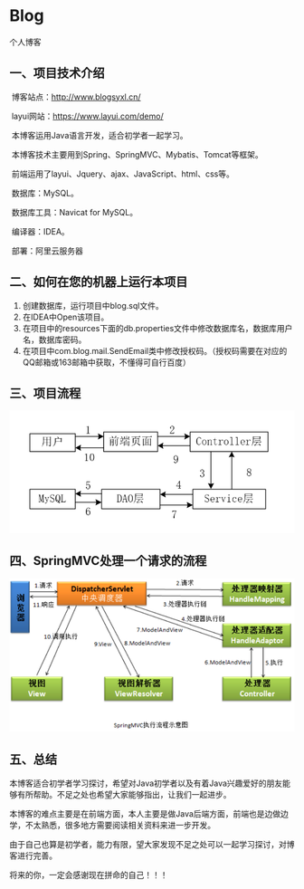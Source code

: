 # Blog
个人博客
## 一、项目技术介绍

​	博客站点：http://www.blogsyxl.cn/

​	layui网站：https://www.layui.com/demo/

​	本博客运用Java语言开发，适合初学者一起学习。

​	本博客技术主要用到Spring、SpringMVC、Mybatis、Tomcat等框架。

​	前端运用了layui、Jquery、ajax、JavaScript、html、css等。

​	数据库：MySQL。

​	数据库工具：Navicat for MySQL。

​	编译器：IDEA。

​	部署：阿里云服务器

## 二、如何在您的机器上运行本项目

1. 创建数据库，运行项目中blog.sql文件。
2. 在IDEA中Open该项目。
3. 在项目中的resources下面的db.properties文件中修改数据库名，数据库用户名，数据库密码。
4. 在项目中com.blog.mail.SendEmail类中修改授权码。（授权码需要在对应的QQ邮箱或163邮箱中获取，不懂得可自行百度）

## 三、项目流程



![博客流程图](https://github.com/xyq453055044/Blog/blob/master/%E5%8D%9A%E5%AE%A2%E6%B5%81%E7%A8%8B%E5%9B%BE.jpg)

## 四、SpringMVC处理一个请求的流程

![SpringMVC请求流程](SpringMVC请求流程.png)

## 五、总结

   本博客适合初学者学习探讨，希望对Java初学者以及有着Java兴趣爱好的朋友能够有所帮助。不足之处也希望大家能够指出，让我们一起进步。

   本博客的难点主要是在前端方面，本人主要是做Java后端方面，前端也是边做边学，不太熟悉，很多地方需要阅读相关资料来进一步开发。

   由于自己也算是初学者，能力有限，望大家发现不足之处可以一起学习探讨，对博客进行完善。

   将来的你，一定会感谢现在拼命的自己！！！
